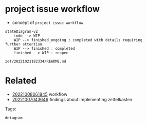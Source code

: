 # project issue workflow

- concept of `project issue workflow`

```mermaid
stateDiagram-v2
    todo --> WIP
    WIP --> finished_ongoing : completed with details requiring further attention
    WIP --> finished : completed
    finished --> WIP : reopen
```

` zet/20221021182334/README.md `

# Related

- [20221008061845](/zet/20221008061845/README.md) workflow
- [20221007043646](/zet/20221007043646/README.md) findings about implementing zettelkasten

Tags:

    #diagram
